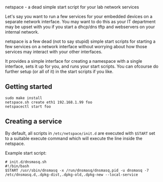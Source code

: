 netspace - a dead simple start script for your lab network services

Let's say you want to run a few services for your embedded devices on a separate
network interface. You may want to do this as your IT department may be upset
with you if you start a dhcp/dns tftp and webservers on your internal network.

netspace is a few dead (not to say stupid) simple start scripts for starting a
few services on a network interface without worrying about how those services
may interact with your other interfaces.

It provides a simple interface for creating a namespace with a single interface,
sets it up for you, and runs your start scripts. You can ofcourse do further
setup (or all of it) in the start scripts if you like.

## Getting started
```
sudo make install
netspace.sh create eth1 192.168.1.99 foo
netspacectl start foo
```

## Creating a service
By default, all scripts in `/etc/netspace/init.d` are executed with
`$START` set to a suitable execute command which will execute the line
inside the netspace.

Example start script:
```
# init.d/dnsmasq.sh
#!/bin/bash
$START /usr/sbin/dnsmasq -x /run/dnsmasq/dnsmasq.pid -u dnsmasq -7 /etc/dnsmasq.d,.dpkg-dist,.dpkg-old,.dpkg-new --local-service
```



